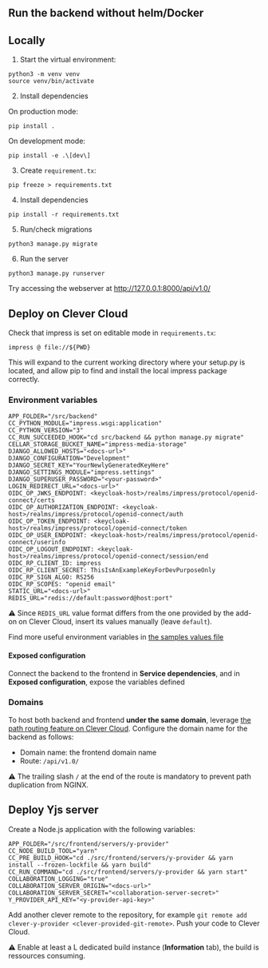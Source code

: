 
## Run the backend without helm/Docker

## Locally

1. Start the virtual environment:

```shell
python3 -m venv venv                                                         
source venv/bin/activate
```

2. Install dependencies

On production mode:

```shell
pip install .
```

On development mode:

```shell
pip install -e .\[dev\]
```

3. Create `requirement.tx`:

```shell
pip freeze > requirements.txt
```

4. Install dependencies

```shell
pip install -r requirements.txt 
```

5. Run/check migrations

```shell
python3 manage.py migrate
```

6. Run the server

```shell
python3 manage.py runserver
```

Try accessing the webserver at http://127.0.0.1:8000/api/v1.0/

## Deploy on Clever Cloud

Check that impress is set on editable mode in `requirements.tx`:

```
impress @ file://${PWD}
```

This will expand to the current working directory where your setup.py is located, and allow pip to find and install the local impress package correctly.

### Environment variables

```env
APP_FOLDER="/src/backend"
CC_PYTHON_MODULE="impress.wsgi:application"
CC_PYTHON_VERSION="3"
CC_RUN_SUCCEEDED_HOOK="cd src/backend && python manage.py migrate"
CELLAR_STORAGE_BUCKET_NAME="impress-media-storage"
DJANGO_ALLOWED_HOSTS="<docs-url>"
DJANGO_CONFIGURATION="Development"
DJANGO_SECRET_KEY="YourNewlyGeneratedKeyHere"
DJANGO_SETTINGS_MODULE="impress.settings"
DJANGO_SUPERUSER_PASSWORD="<your-password>"
LOGIN_REDIRECT_URL="<docs-url>"
OIDC_OP_JWKS_ENDPOINT: <keycloak-host>/realms/impress/protocol/openid-connect/certs
OIDC_OP_AUTHORIZATION_ENDPOINT: <keycloak-host>/realms/impress/protocol/openid-connect/auth
OIDC_OP_TOKEN_ENDPOINT: <keycloak-host>/realms/impress/protocol/openid-connect/token
OIDC_OP_USER_ENDPOINT: <keycloak-host>/realms/impress/protocol/openid-connect/userinfo
OIDC_OP_LOGOUT_ENDPOINT: <keycloak-host>/realms/impress/protocol/openid-connect/session/end
OIDC_RP_CLIENT_ID: impress
OIDC_RP_CLIENT_SECRET: ThisIsAnExampleKeyForDevPurposeOnly
OIDC_RP_SIGN_ALGO: RS256
OIDC_RP_SCOPES: "openid email"
STATIC_URL="<docs-url>"
REDIS_URL="redis://default:password@host:port"
```

⚠️ Since `REDIS_URL` value format differs from the one provided by the add-on on Clever Cloud, insert its values manually (leave `default`).

Find more useful environment variables in [the samples values file](/env.d/development/common.dist)

#### Exposed configuration

Connect the backend to the frontend in **Service dependencies**, and in **Exposed configuration**, expose the variables defined 

### Domains

To host both backend and frontend **under the same domain**, leverage [the path routing feature on Clever Cloud](https://www.clever-cloud.com/developers/doc/administrate/domain-names/#path-routing). Configure the domain name for the backend as follows:

- Domain name: the frontend domain name
- Route: `/api/v1.0/`

⚠️ The trailing slash `/` at the end of the route is mandatory to prevent path duplication from NGINX.

## Deploy Yjs server

Create a Node.js application with the following variables:

```env
APP_FOLDER="/src/frontend/servers/y-provider"
CC_NODE_BUILD_TOOL="yarn"
CC_PRE_BUILD_HOOK="cd ./src/frontend/servers/y-provider && yarn install --frozen-lockfile && yarn build"
CC_RUN_COMMAND="cd ./src/frontend/servers/y-provider && yarn start"
COLLABORATION_LOGGING="true"
COLLABORATION_SERVER_ORIGIN="<docs-url>"
COLLABORATION_SERVER_SECRET="<collaboration-server-secret>"
Y_PROVIDER_API_KEY="<y-provider-api-key>"
```

Add another clever remote to the repository, for example `git remote add clever-y-provider <clever-provided-git-remote>`. Push your code to Clever Cloud.

⚠️ Enable at least a L dedicated build instance (**Information** tab), the build is ressources consuming.

